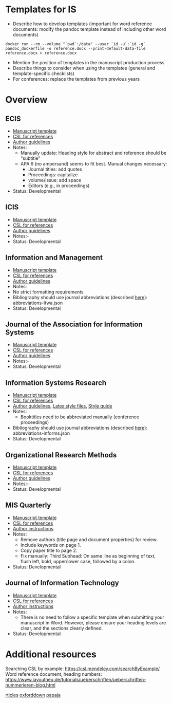 # Templates for IS

-   Describe how to develop templates (important for word reference documents: modify the pandoc template instead of including other word documents)
```
docker run --rm --volume "`pwd`:/data" --user `id -u`:`id -g` pandoc_dockerfile -o reference.docx --print-default-data-file reference.docx > reference.docx
```
-   Mention the position of templates in the manuscript production process
-   Describe things to consider when using the templates (general and template-specific checklists)
-   For conferences: replace the templates from previous years

# Overview

## ECIS

-   [Manuscript template](ECIS2021.docx)
-   [CSL for references](...)
-   [Author guidelines](styles/apa-6th-edition-no-ampersand.csl)
-   Notes:
    - Manually update: Heading style for abstract and reference should be "subtitle"
    - APA 6 (no ampersand) seems to fit best. Manual changes necessary:
      - Journal titles: add quotes
      - Proceedings: capitalize
      - volume/issue: add space
      - Editors (e.g., in proceedings)
-   Status: Developmental

## ICIS

-   [Manuscript template](todo)
-   [CSL for references](...)
-   [Author guidelines](...)
-   Notes:-
-   Status: Developmental

## Information and Management

-   [Manuscript template](APA-7.docx)
-   [CSL for references](styles/elsevier-with-titles.csl)
-   [Author guidelines](https://www.elsevier.com/journals/information-and-management/0378-7206/guide-for-authors)
-   Notes:
  - No strict formatting requirements
  - Bibliography should use journal abbreviations (described [here](bibliography-journal-abbreviations.md)): abbreviations-ltwa.json
-   Status: Developmental

## Journal of the Association for Information Systems

-   [Manuscript template](APA-7.docx)
-   [CSL for references](...)
-   [Author guidelines](https://aisel.aisnet.org/jais/authorinfo.html)
-   Notes:-
-   Status: Developmental

## Information Systems Research

-   [Manuscript template](ISR.docx)
-   [CSL for references](styles/institute-for-operations-research-and-the-management-sciences.csl)
-   [Author guidelines](https://pubsonline.informs.org/page/isre/submission-guidelines), [Latex style files](https://pubsonline.informs.org/authorportal/latex-style-files), [Style guide](https://pubsonline.informs.org/pb-assets/INFORMS_style_guide-1.6-1574695301483.pdf)
-   Notes:
    - Booktitles need to be abbreviated manually (conference proceedings)
-   Bibliography should use journal abbreviations (described [here](bibliography-journal-abbreviations.md)): abbreviations-informs.json
-   Status: Developmental

## Organizational Research Methods

-   [Manuscript template](APA-7.docx)
-   [CSL for references](styles/apa-6th-edition.csl)
-   [Author guidelines](https://journals.sagepub.com/author-instructions/ORM)
-   Notes:-
-   Status: Developmental

## MIS Quarterly

-   [Manuscript template](MISQ.docx)
-   [CSL for references](styles/mis-quarterly.csl)
-   [Author instructions](https://misq.org/instructions/)
-   Notes:
    - Remove authors (title page and document properties) for review.
    - Include keywords on page 1.
    - Copy paper title to page 2.
    - Fix manually: Third Subhead: On same line as beginning of text, flush left, bold, upper/lower case, followed by a colon.
-   Status: Developmental

## Journal of Information Technology

-   [Manuscript template](MISQ.docx)
-   [CSL for references](styles/sage-harvard.csl)
-   [Author instructions](https://journals.sagepub.com/author-instructions/JIN#ManuscriptPrep)
- Notes:
    - There is no need to follow a specific template when submitting your manuscript in Word. However, please ensure your heading levels are clear, and the sections clearly defined.
-   Status: Developmental

# Additional resources

Searching CSL by example: https://csl.mendeley.com/searchByExample/
Word reference document, heading numbers: https://www.layoutheo.de/tutorials/ueberschriften/ueberschriften-nummerieren-blog.html

[rticles](https://github.com/rstudio/rticles)
[oxforddown](https://github.com/ulyngs/oxforddown)
[papaja](https://github.com/crsh/papaja)
